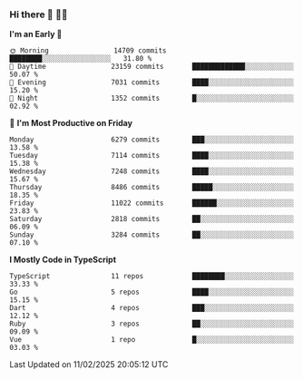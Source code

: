 ### Hi there 👋 🧑‍💻



<!--START_SECTION:waka-->
**I'm an Early 🐤** 

```text
🌞 Morning                14709 commits       ████████░░░░░░░░░░░░░░░░░   31.80 % 
🌆 Daytime                23159 commits       █████████████░░░░░░░░░░░░   50.07 % 
🌃 Evening                7031 commits        ████░░░░░░░░░░░░░░░░░░░░░   15.20 % 
🌙 Night                  1352 commits        █░░░░░░░░░░░░░░░░░░░░░░░░   02.92 % 
```
📅 **I'm Most Productive on Friday** 

```text
Monday                   6279 commits        ███░░░░░░░░░░░░░░░░░░░░░░   13.58 % 
Tuesday                  7114 commits        ████░░░░░░░░░░░░░░░░░░░░░   15.38 % 
Wednesday                7248 commits        ████░░░░░░░░░░░░░░░░░░░░░   15.67 % 
Thursday                 8486 commits        █████░░░░░░░░░░░░░░░░░░░░   18.35 % 
Friday                   11022 commits       ██████░░░░░░░░░░░░░░░░░░░   23.83 % 
Saturday                 2818 commits        ██░░░░░░░░░░░░░░░░░░░░░░░   06.09 % 
Sunday                   3284 commits        ██░░░░░░░░░░░░░░░░░░░░░░░   07.10 % 
```


**I Mostly Code in TypeScript** 

```text
TypeScript               11 repos            ████████░░░░░░░░░░░░░░░░░   33.33 % 
Go                       5 repos             ████░░░░░░░░░░░░░░░░░░░░░   15.15 % 
Dart                     4 repos             ███░░░░░░░░░░░░░░░░░░░░░░   12.12 % 
Ruby                     3 repos             ██░░░░░░░░░░░░░░░░░░░░░░░   09.09 % 
Vue                      1 repo              █░░░░░░░░░░░░░░░░░░░░░░░░   03.03 % 
```




 Last Updated on 11/02/2025 20:05:12 UTC
<!--END_SECTION:waka-->


